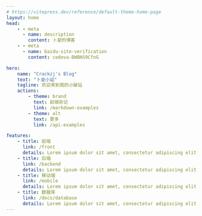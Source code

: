 ```yaml
---
# https://vitepress.dev/reference/default-theme-home-page
layout: home
head:
    - - meta
      - name: description
        content: 卜夋的博客
    - - meta
      - name: baidu-site-verification
        content: codeva-BWBHS9CfnG

hero:
    name: "Crackzj's Blog"
    text: "卜夋小站"
    tagline: 欢迎来到我的小破站
    actions:
        - theme: brand
          text: 前端杂记
          link: /markdown-examples
        - theme: alt
          text: 更多
          link: /api-examples

features:
    - title: 前端
      link: /front
      details: Lorem ipsum dolor sit amet, consectetur adipiscing elit
    - title: 后端
      link: /backend
      details: Lorem ipsum dolor sit amet, consectetur adipiscing elit
    - title: 移动端
      link: /mobile
      details: Lorem ipsum dolor sit amet, consectetur adipiscing elit
    - title: 数据库
      link: /docs/database
      details: Lorem ipsum dolor sit amet, consectetur adipiscing elit
---
```


